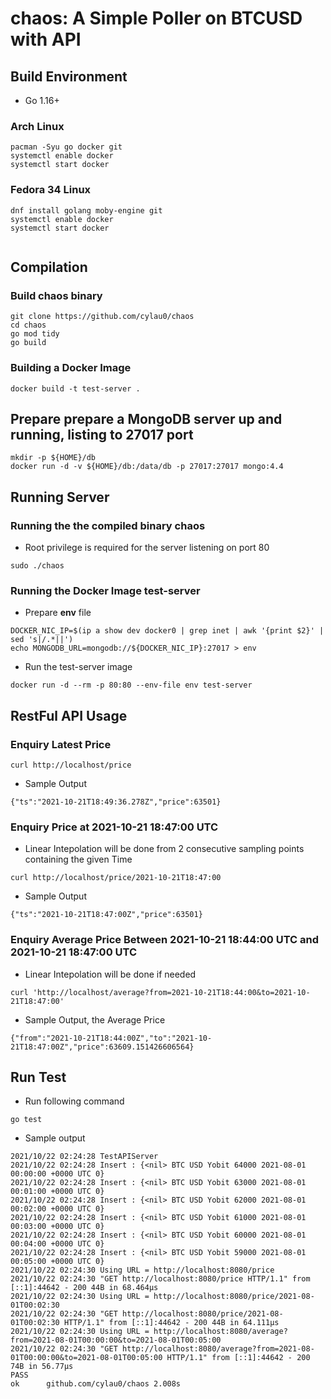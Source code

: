 # chaos: A Simple Poller on BTCUSD with API

## Build Environment
 * Go 1.16+

### Arch Linux
```
pacman -Syu go docker git
systemctl enable docker
systemctl start docker
```  

### Fedora 34 Linux
```
dnf install golang moby-engine git
systemctl enable docker
systemctl start docker
	
```

## Compilation
### Build **chaos** binary
```
git clone https://github.com/cylau0/chaos
cd chaos
go mod tidy
go build
```

### Building a Docker Image
```
docker build -t test-server .
```


## Prepare prepare a MongoDB server up and running, listing to 27017 port
```
mkdir -p ${HOME}/db
docker run -d -v ${HOME}/db:/data/db -p 27017:27017 mongo:4.4
```

## Running Server

### Running the the compiled binary **chaos**
 * Root privilege is required for the server listening on port 80
```
sudo ./chaos
```

### Running the Docker Image test-server
 * Prepare **env** file
```
DOCKER_NIC_IP=$(ip a show dev docker0 | grep inet | awk '{print $2}' | sed 's|/.*||')
echo MONGODB_URL=mongodb://${DOCKER_NIC_IP}:27017 > env
```

 * Run the test-server image
```
docker run -d --rm -p 80:80 --env-file env test-server
```	

## RestFul API Usage

### Enquiry Latest Price
```
curl http://localhost/price
```

 * Sample Output
```
{"ts":"2021-10-21T18:49:36.278Z","price":63501}
```

### Enquiry Price at **2021-10-21 18:47:00 UTC**
 * Linear Intepolation will be done from 2 consecutive sampling points containing the given Time
```
curl http://localhost/price/2021-10-21T18:47:00
```

 * Sample Output
```
{"ts":"2021-10-21T18:47:00Z","price":63501}
```

### Enquiry Average Price Between  **2021-10-21 18:44:00 UTC** and **2021-10-21 18:47:00 UTC**
 * Linear Intepolation will be done if needed
```
curl 'http://localhost/average?from=2021-10-21T18:44:00&to=2021-10-21T18:47:00'
```
 * Sample Output, the Average Price 
```
{"from":"2021-10-21T18:44:00Z","to":"2021-10-21T18:47:00Z","price":63609.151426606564}
```

## Run Test 
 * Run following command
```
go test
```

 * Sample output
```
2021/10/22 02:24:28 TestAPIServer
2021/10/22 02:24:28 Insert : {<nil> BTC USD Yobit 64000 2021-08-01 00:00:00 +0000 UTC 0}
2021/10/22 02:24:28 Insert : {<nil> BTC USD Yobit 63000 2021-08-01 00:01:00 +0000 UTC 0}
2021/10/22 02:24:28 Insert : {<nil> BTC USD Yobit 62000 2021-08-01 00:02:00 +0000 UTC 0}
2021/10/22 02:24:28 Insert : {<nil> BTC USD Yobit 61000 2021-08-01 00:03:00 +0000 UTC 0}
2021/10/22 02:24:28 Insert : {<nil> BTC USD Yobit 60000 2021-08-01 00:04:00 +0000 UTC 0}
2021/10/22 02:24:28 Insert : {<nil> BTC USD Yobit 59000 2021-08-01 00:05:00 +0000 UTC 0}
2021/10/22 02:24:30 Using URL = http://localhost:8080/price
2021/10/22 02:24:30 "GET http://localhost:8080/price HTTP/1.1" from [::1]:44642 - 200 44B in 68.464µs
2021/10/22 02:24:30 Using URL = http://localhost:8080/price/2021-08-01T00:02:30
2021/10/22 02:24:30 "GET http://localhost:8080/price/2021-08-01T00:02:30 HTTP/1.1" from [::1]:44642 - 200 44B in 64.111µs
2021/10/22 02:24:30 Using URL = http://localhost:8080/average?from=2021-08-01T00:00:00&to=2021-08-01T00:05:00
2021/10/22 02:24:30 "GET http://localhost:8080/average?from=2021-08-01T00:00:00&to=2021-08-01T00:05:00 HTTP/1.1" from [::1]:44642 - 200 74B in 56.77µs
PASS
ok      github.com/cylau0/chaos 2.008s
```



